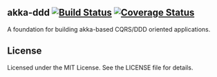## akka-ddd [![Build Status](https://travis-ci.org/pjan/akka-ddd.svg)](https://travis-ci.org/pjan/akka-ddd) [![Coverage Status](https://coveralls.io/repos/pjan/akka-ddd/badge.svg)](https://coveralls.io/r/pjan/akka-ddd)

A foundation for building akka-based CQRS/DDD oriented applications.

## License

Licensed under the MIT License. See the LICENSE file for details.
